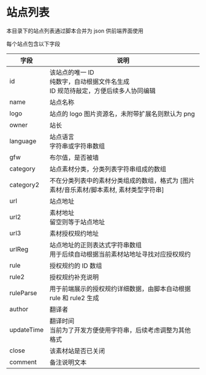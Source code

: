 # 站点列表

本目录下的站点列表通过脚本合并为 json 供前端界面使用

每个站点包含以下字段

| 字段 | 说明 |
|  -  | -  |
| id | 该站点的唯一 ID<br/>纯数字，自动根据文件名生成<br/>ID 规范待敲定，方便后续多人协同编辑 |
| name | 站点名称 |
| logo | 站点的 logo 图片资源名，未附带扩展名则默认为 png |
| owner | 站长 |
| language | 站点语言<br/>字符串或字符串数组 |
| gfw | 布尔值，是否被墙 |
| category | 站点素材分类，分类列表字符串组成的数组 |
| category2 | 不在分类列表中的素材分类组成的数组，格式为 [图片素材/音乐素材/脚本素材, 素材类型字符串] |
| url | 站点地址 |
| url2 | 素材地址<br/>留空则等于站点地址 |
| url3 | 素材授权规约地址 |
| urlReg | 站点地址的正则表达式字符串数组<br/>用于后续自动根据当前素材站地址寻找对应授权规约 |
| rule | 授权规约的 ID 数组 |
| rule2 | 授权规约补充说明 |
| ruleParse | 用于前端展示的授权规约详细数据，由脚本自动根据 rule 和 rule2 生成 |
| author | 翻译者 |
| updateTime | 翻译时间<br/>当前为了开发方便使用字符串，后续考虑调整为其他格式 |
| close | 该素材站是否已关闭 |
| comment | 备注说明文本 |
